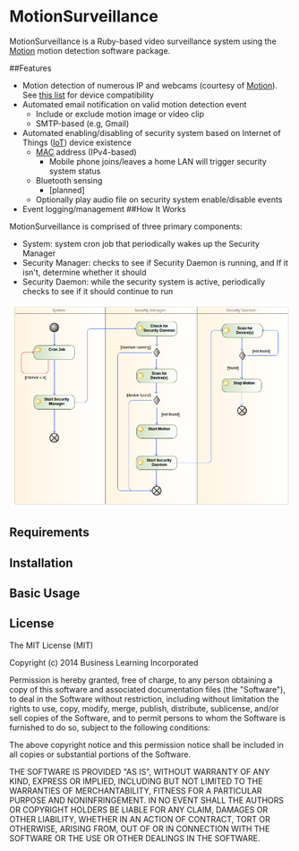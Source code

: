 MotionSurveillance
===================

MotionSurveillance is a Ruby-based video surveillance system using the [Motion](http://www.lavrsen.dk/foswiki/bin/view/Motion/WebHome "Motion") motion detection software package. 

##Features

 - Motion detection of numerous IP and webcams (courtesy of [Motion](http://www.lavrsen.dk/foswiki/bin/view/Motion/WebHome "Motion")). See [this list](http://www.lavrsen.dk/foswiki/bin/view/Motion/WorkingDevices "Device Compatibility") for device compatibility
 - Automated email notification on valid motion detection event
	 - Include or exclude motion image or video clip
	 - SMTP-based (e.g, Gmail)
 - Automated enabling/disabling of security system based on Internet of Things ([IoT](http://en.wikipedia.org/wiki/Internet_of_Things "Internet of Things")) device existence
	 - [MAC](http://en.wikipedia.org/wiki/MAC_address "MAC address") address (IPv4-based)
		 - Mobile phone joins/leaves a home LAN will trigger security system status
	 - Bluetooth sensing
		 - [planned]
	 - Optionally play audio file on security system enable/disable events
 - Event logging/management
##How It Works

MotionSurveillance is comprised of three primary components: 

- System: system cron job that periodically wakes up the Security Manager
- Security Manager: checks to see if Security Daemon is running, and If it isn't, determine whether it should
- Security Daemon: while the security system is active, periodically checks to see if it should continue to run

![MotionSurveillance Activity Diagram](https://raw.githubusercontent.com/richbl/motion-surveillance/master/security_activity_diagram.png)

## Requirements

## Installation
	
## Basic Usage

## License

The MIT License (MIT)

Copyright (c) 2014 Business Learning Incorporated

Permission is hereby granted, free of charge, to any person obtaining a copy
of this software and associated documentation files (the "Software"), to deal
in the Software without restriction, including without limitation the rights
to use, copy, modify, merge, publish, distribute, sublicense, and/or sell
copies of the Software, and to permit persons to whom the Software is
furnished to do so, subject to the following conditions:

The above copyright notice and this permission notice shall be included in all
copies or substantial portions of the Software.

THE SOFTWARE IS PROVIDED "AS IS", WITHOUT WARRANTY OF ANY KIND, EXPRESS OR
IMPLIED, INCLUDING BUT NOT LIMITED TO THE WARRANTIES OF MERCHANTABILITY,
FITNESS FOR A PARTICULAR PURPOSE AND NONINFRINGEMENT. IN NO EVENT SHALL THE
AUTHORS OR COPYRIGHT HOLDERS BE LIABLE FOR ANY CLAIM, DAMAGES OR OTHER
LIABILITY, WHETHER IN AN ACTION OF CONTRACT, TORT OR OTHERWISE, ARISING FROM,
OUT OF OR IN CONNECTION WITH THE SOFTWARE OR THE USE OR OTHER DEALINGS IN THE
SOFTWARE.
